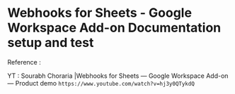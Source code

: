 # Webhooks for Sheets - Google Workspace Add-on Documentation setup and test


 Reference :

   YT : Sourabh Choraria |Webhooks for Sheets — Google Workspace Add-on — Product demo `https://www.youtube.com/watch?v=hj3y0QTykdQ`

